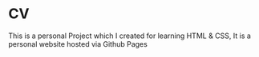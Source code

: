 # CV
This is a personal Project which I created for learning HTML & CSS, It is a personal website hosted via Github Pages

